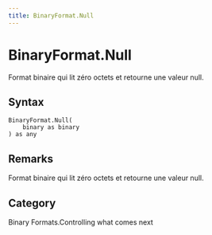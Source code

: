 ```yaml
---
title: BinaryFormat.Null
---
```


# BinaryFormat.Null


Format binaire qui lit zéro octets et retourne une valeur null.


## Syntax

```powerquery
BinaryFormat.Null(
    binary as binary
) as any
```


## Remarks

Format binaire qui lit zéro octets et retourne une valeur null.



## Category
Binary Formats.Controlling what comes next
